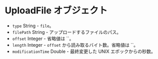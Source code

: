 # UploadFile オブジェクト

* `type` String - `file`。
* `filePath` String - アップロードするファイルのパス。
* `offset` Integer - 省略値は ``。
* `length` Integer - `offset` から読み取るバイト数。省略値は ``。
* `modificationTime` Double - 最終変更した UNIX エポックからの秒数。